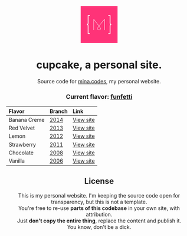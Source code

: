 <div align="center">
  <img alt="" src="./logo.jpg" width="100" />
  <h1>cupcake, a personal site.</h1>
  <p>Source code for <a href="https://mina.codes/" target="_blank">mina.codes</a>, my personal website.</p>
  <h3>Current flavor: <a href="https://github.com/minamarkham/cupcake/tree/live">funfetti</a></h3>

| Flavor       | Branch                                                    | Link                                 |
| :----------- | :-------------------------------------------------------- | :----------------------------------- |
| Banana Creme | [2014](https://github.com/minamarkham/cupcake/tree/2014)  | [View site](https://2014.mina.codes) |
| Red Velvet   | [2013](https://github.com/minamarkham/cupcake/tree/2013)  | [View site](https://2013.mina.codes) |
| Lemon        | [2012](https://github.com/minamarkham/cupcake/tree/2012)  | [View site](https://2012.mina.codes) |
| Strawberry   | [2011](https://github.com/minamarkham/cupcake/tree/2011)  | [View site](https://2011.mina.codes) |
| Chocolate    | [2008](https://github.com/minamarkham/cupcake/tree/2008)  | [View site](https://2008.mina.codes) |
| Vanilla      | [2006](https://github.com/minamarkham/cupcake/tree/2006)  | [View site](https://2006.mina.codes) |

## License

This is my personal website. I'm keeping the source code open for transparency, but this is not a template.  
You're free to re-use __parts of this codebase__ in your own site, with attribution.  
Just __don't copy the entire thing__, replace the content and publish it.  
You know, don't be a dick.

</div>
